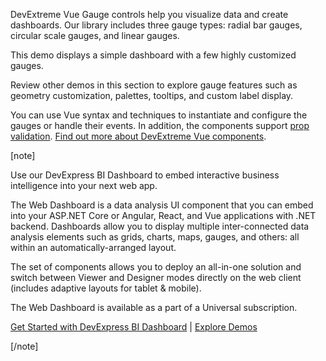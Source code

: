 DevExtreme Vue Gauge controls help you visualize data and create dashboards. Our library includes three gauge types: radial bar gauges, circular scale gauges, and linear gauges. 

This demo displays a simple dashboard with a few highly customized gauges. 

Review other demos in this section to explore gauge features such as geometry customization, palettes, tooltips, and custom label display.

You can use Vue syntax and techniques to instantiate and configure the gauges or handle their events. In addition, the components support [prop validation](https://vuejs.org/v2/guide/components-props.html#Prop-Validation). [Find out more about DevExtreme Vue components](/Documentation/Guide/Vue_Components/DevExtreme_Vue_Components/).

[note]

Use our DevExpress BI Dashboard to embed interactive business intelligence into your next web app.

The Web Dashboard is a data analysis UI component that you can embed into your ASP.NET Core or Angular, React, and Vue applications with .NET backend. Dashboards allow you to display multiple inter-connected data analysis elements such as grids, charts, maps, gauges, and others: all within an automatically-arranged layout.

The set of components allows you to deploy an all-in-one solution and switch between Viewer and Designer modes directly on the web client (includes adaptive layouts for tablet & mobile).

The Web Dashboard is available as a part of a Universal subscription.

[Get Started with DevExpress BI Dashboard](https://docs.devexpress.com/Dashboard/115955/web-dashboard) | [Explore Demos](https://demos.devexpress.com/Dashboard/)

[/note]